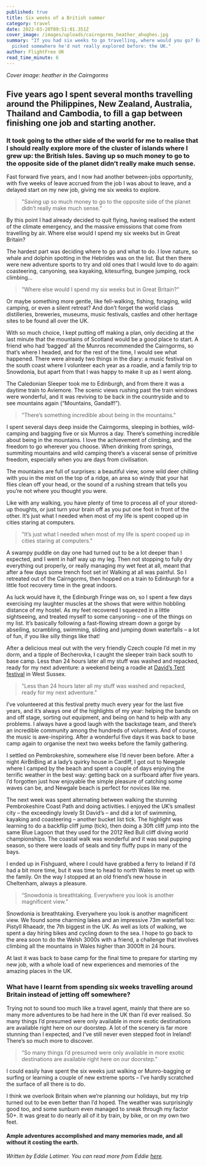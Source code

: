 ```yaml
---
published: true
title: Six weeks of a British summer
category: travel
date: 2022-03-20T09:51:01.351Z
cover_image: /images/uploads/cairngorms_heather_ahughes.jpg
summary: "If you had six weeks to go travelling, where would you go? Eddie
  picked somewhere he'd not really explored before: the UK."
author: FlightFree UK
read_time_minute: 6
---
```

*Cover image: heather in the Cairngorms*

## Five years ago I spent several months travelling around the Philippines, New Zealand, Australia, Thailand and Cambodia, to fill a gap between finishing one job and starting another.

### It took going to the other side of the world for me to realise that I should really explore more of the cluster of islands where I grew up: the British Isles. Saving up so much money to go to the opposite side of the planet didn’t really make much sense.

Fast forward five years, and I now had another between-jobs opportunity, with five weeks of leave accrued from the job I was about to leave, and a delayed start on my new job, giving me six weeks to explore. 

> "Saving up so much money to go to the opposite side of the planet didn’t really make much sense."

By this point I had already decided to quit flying, having realised the extent of the climate emergency, and the massive emissions that come from travelling by air. Where else would I spend my six weeks but in Great Britain?

The hardest part was deciding where to go and what to do. I love nature, so whale and dolphin spotting in the Hebrides was on the list. But then there were new adventure sports to try and old ones that I would love to do again: coasteering, canyoning, sea kayaking, kitesurfing, bungee jumping, rock climbing… 

> "Where else would I spend my six weeks but in Great Britain?"

Or maybe something more gentle, like fell-walking, fishing, foraging, wild camping, or even a silent retreat? And don’t forget the world class distilleries, breweries, museums, music festivals, castles and other heritage sites to be found all over the UK.

With so much choice, I kept putting off making a plan, only deciding at the last minute that the mountains of Scotland would be a good place to start. A friend who had ‘bagged’ all the Munros recommended the Cairngorms, so that’s where I headed, and for the rest of the time, I would see what happened. There were already two things in the diary: a music festival on the south coast where I volunteer each year as a roadie, and a family trip to Snowdonia, but apart from that I was happy to make it up as I went along.

The Caledonian Sleeper took me to Edinburgh, and from there it was a daytime train to Aviemore. The scenic views rushing past the train windows were wonderful, and it was reviving to be back in the countryside and to see mountains again (“Mountains, Gandalf!”).

> "There’s something incredible about being in the mountains." 

I spent several days deep inside the Cairngorms, sleeping in bothies, wild-camping and bagging five or six Munros a day. There’s something incredible about being in the mountains. I love the achievement of climbing, and the freedom to go wherever you choose. When drinking from springs, summiting mountains and wild camping there’s a visceral sense of primitive freedom, especially when you are days from civilisation. 

The mountains are full of surprises: a beautiful view, some wild deer chilling with you in the mist on the top of a ridge, an area so windy that your hat flies clean off your head, or the sound of a rushing stream that tells you you’re not where you thought you were. 

Like with any walking, you have plenty of time to process all of your stored-up thoughts, or just turn your brain off as you put one foot in front of the other. It’s just what I needed when most of my life is spent cooped up in cities staring at computers. 

> "It’s just what I needed when most of my life is spent cooped up in cities staring at computers." 

A swampy puddle on day one had turned out to be a lot deeper than I expected, and I went in half way up my leg. Then not stopping to fully dry everything out properly, or really managing my wet feet at all, meant that after a few days some trench foot set in! Walking at all was painful. So I retreated out of the Cairngorms, then hopped on a train to Edinburgh for a little foot recovery time in the great indoors.

As luck would have it, the Edinburgh Fringe was on, so I spent a few days exercising my laughter muscles at the shows that were within hobbling distance of my hostel. As my feet recovered I squeezed in a little sightseeing, and treated myself to some canyoning – one of the things on my list. It’s basically following a fast-flowing stream down a gorge by abseiling, scrambling, swimming, sliding and jumping down waterfalls – a lot of fun, if you like silly things like that! 

After a delicious meal out with the very friendly Czech couple I’d met in my dorm, and a tipple of Becherovka, I caught the sleeper train back south to base camp. Less than 24 hours later all my stuff was washed and repacked, ready for my next adventure: a weekend being a roadie at [David’s Tent festival](https://www.davidstent.net/uk-summer-festival) in West Sussex. 

> "Less than 24 hours later all my stuff was washed and repacked, ready for my next adventure."

I’ve volunteered at this festival pretty much every year for the last five years, and it’s always one of the highlights of my year: helping the bands on and off stage, sorting out equipment, and being on hand to help with any problems. I always have a good laugh with the backstage team, and there’s an incredible community among the hundreds of volunteers.  And of course, the music is awe-inspiring. After a wonderful five days it was back to base camp again to organise the next two weeks before the family gathering. 

I settled on Pembrokeshire, somewhere else I’d never been before. After a night AirBnBing at a lady’s quirky house in Cardiff, I got out to Newgale where I camped by the beach and spent a couple of days enjoying the terrific weather in the best way: getting back on a surfboard after five years. I’d forgotten just how enjoyable the simple pleasure of catching some waves can be, and Newgale beach is perfect for novices like me. 

The next week was spent alternating between walking the stunning Pembrokeshire Coast Path and doing activities. I enjoyed the UK’s smallest city – the exceedingly lovely St David’s – and did a lot of swimming, kayaking and coasteering – another bucket list tick. The highlight was learning to do a backflip cliff jump (tick), then doing a 30ft cliff jump into the same Blue Lagoon that they used for the 2012 Red Bull cliff diving world championships. The coastal walk was wonderful and it was seal pupping season, so there were loads of seals and tiny fluffy pups in many of the bays.

I ended up in Fishguard, where I could have grabbed a ferry to Ireland if I’d had a bit more time, but it was time to head to north Wales to meet up with the family. On the way I stopped at an old friend’s new house in Cheltenham, always a pleasure. 

> “Snowdonia is breathtaking. Everywhere you look is another magnificent view.”

Snowdonia is breathtaking. Everywhere you look is another magnificent view. We found some charming lakes and an impressive 73m waterfall too: Pistyll Rhaeadr, the 7th biggest in the UK. As well as lots of walking, we spent a day hiring bikes and cycling down to the sea. I hope to go back to the area soon to do the Welsh 3000s with a friend, a challenge that involves climbing all the mountains in Wales higher than 3000ft in 24 hours.

At last it was back to base camp for the final time to prepare for starting my new job, with a whole load of new experiences and memories of the amazing places in the UK. 

### What have I learnt from spending six weeks travelling around Britain instead of jetting off somewhere?

Trying not to sound too much like a travel agent, mainly that there are so many more adventures to be had here in the UK than I’d ever realised. So many things I’d presumed were only available in more exotic destinations are available right here on our doorstep. A lot of the scenery is far more stunning than I expected, and I’ve still never even stepped foot in Ireland! There’s so much more to discover. 

> “So many things I’d presumed were only available in more exotic destinations are available right here on our doorstep.”

I could easily have spent the six weeks just walking or Munro-bagging or surfing or learning a couple of new extreme sports – I’ve hardly scratched the surface of all there is to do. 

I think we overlook Britain when we’re planning our holidays, but my trip turned out to be even better than I’d hoped. The weather was surprisingly good too, and some sunburn even managed to sneak through my factor 50+. It was great to do nearly all of it by train, by bike, or on my own two feet. 

#### Ample adventures accomplished and many memories made, and all without it costing the earth.

*Written by Eddie Latimer. You can read more from Eddie [here](/post/sorry-boss-i-ve-given-up-flying).*